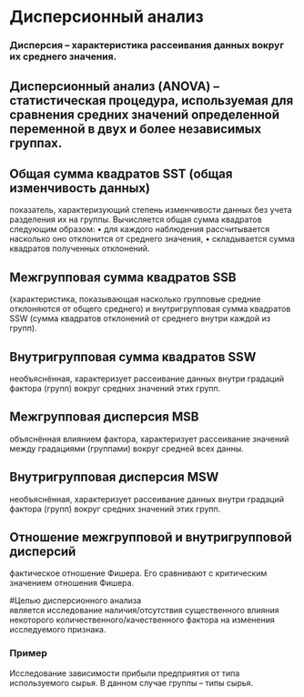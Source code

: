 # Дисперсионный анализ  
### Дисперсия – характеристика рассеивания данных вокруг их среднего значения.
 
## Дисперсионный анализ (ANOVA) – статистическая процедура, используемая для сравнения средних значений определенной переменной в двух и более независимых группах.

## Общая сумма квадратов SST (общая изменчивость данных)      
показатель, характеризующий степень изменчивости данных без учета разделения их на группы. Вычисляется общая сумма квадратов следующим образом: 
•	для каждого наблюдения рассчитывается насколько оно отклонится от среднего значения,
•	складывается сумма квадратов полученных отклонений.
  

## Межгрупповая сумма квадратов SSB   
(характеристика, показывающая насколько групповые средние отклоняются от общего среднего) и внутригрупповая сумма квадратов SSW (сумма квадратов отклонений от среднего внутри каждой из групп).

## Внутригрупповая сумма квадратов SSW   
необъяснённая, характеризует рассеивание данных внутри градаций фактора (групп) вокруг средних значений этих групп.

## Межгрупповая дисперсия MSB  
объяснённая влиянием фактора, характеризует рассеивание значений между градациями (группами) вокруг средней всех данны.

## Внутригрупповая дисперсия MSW  
необъяснённая, характеризует рассеивание данных внутри градаций фактора (групп) вокруг средних значений этих групп.


## Отношение межгрупповой и внутригрупповой дисперсий  
фактическое отношение Фишера. Его сравнивают с критическим значением отношения Фишера.   

#Целью дисперсионного анализа  
является исследование наличия/отсутствия существенного влияния некоторого количественного/качественного фактора на изменения исследуемого признака.

### Пример  
Исследование зависимости прибыли предприятия от типа используемого сырья. В данном случае группы – типы сырья.

